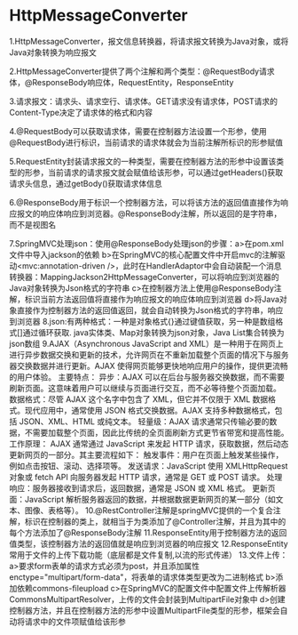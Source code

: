 # ****HttpMessageConverter****

1.HttpMessageConverter，报文信息转换器，将请求报文转换为Java对象，或将Java对象转换为响应报文

2.HttpMessageConverter提供了两个注解和两个类型：@RequestBody请求体，@ResponseBody响应体，RequestEntity，ResponseEntity

3.请求报文：请求头、请求空行、请求体。GET请求没有请求体，POST请求的Content-Type决定了请求体的格式和内容

4.@RequestBody可以获取请求体，需要在控制器方法设置一个形参，使用@RequestBody进行标识，当前请求的请求体就会为当前注解所标识的形参赋值

5.RequestEntity封装请求报文的一种类型，需要在控制器方法的形参中设置该类型的形参，当前请求的请求报文就会赋值给该形参，可以通过getHeaders()获取请求头信息，通过getBody()获取请求体信息

6.@ResponseBody用于标识一个控制器方法，可以将该方法的返回值直接作为响应报文的响应体响应到浏览器。@ResponseBody注解，所以返回的是字符串，而不是视图名
 
7.SpringMVC处理json：使用@ResponseBody处理json的步骤：a>在pom.xml文件中导入jackson的依赖
        b>在SpringMVC的核心配置文件中开启mvc的注解驱动<mvc:annotation-driven />，此时在HandlerAdaptor中会自动装配一个消息转换器：MappingJackson2HttpMessageConverter，可以将响应到浏览器的Java对象转换为Json格式的字符串
        c>在控制器方法上使用@ResponseBody注解，标识当前方法返回值将直接作为响应报文的响应体响应到浏览器
        d>将Java对象直接作为控制器方法的返回值返回，就会自动转换为Json格式的字符串，响应到浏览器
8.json:有两种格式：一种是对象格式{}通过键值获取，另一种是数组格式[]通过循环获取.
        java实体类、Map对象转换为json对象，Java List集合转换为json数组
9.AJAX（Asynchronous JavaScript and XML）是一种用于在网页上进行异步数据交换和更新的技术，允许网页在不重新加载整个页面的情况下与服务器交换数据并进行更新。AJAX 使得网页能够更快地响应用户的操作，提供更流畅的用户体验。
        主要特点：
        异步：AJAX 可以在后台与服务器交换数据，而不需要刷新页面。这意味着用户可以继续与页面进行交互，而不必等待整个页面加载。
        数据格式：尽管 AJAX 这个名字中包含了 XML，但它并不仅限于 XML 数据格式。现代应用中，通常使用 JSON 格式交换数据。AJAX 支持多种数据格式，包括 JSON、XML、HTML 或纯文本。
        轻量级：AJAX 请求通常只传输必要的数据，不需要加载整个页面，因此比传统的全页面刷新方式更节省带宽和提高性能。
        工作原理：
        AJAX 通常通过 JavaScript 来发起 HTTP 请求，获取数据，然后动态更新网页的一部分。其主要流程如下：
        触发事件：用户在页面上触发某些操作，例如点击按钮、滚动、选择项等。
        发送请求：JavaScript 使用 XMLHttpRequest 对象或 fetch API 向服务器发起 HTTP 请求，通常是 GET 或 POST 请求。
        处理响应：服务器接收到请求后，返回数据，通常是 JSON 或 XML 格式。
        更新页面：JavaScript 解析服务器返回的数据，并根据数据更新网页的某一部分（如文本、图像、表格等）。
10.@RestController注解是springMVC提供的一个复合注解，标识在控制器的类上，就相当于为类添加了@Controller注解，并且为其中的每个方法添加了@ResponseBody注解
11.ResponseEntity用于控制器方法的返回值类型，该控制器方法的返回值就是响应到浏览器的响应报文
12.ResponseEntity常用于文件的上传下载功能（底层都是文件复制,以流的形式传递）
13.文件上传：a>要求form表单的请求方式必须为post，并且添加属性enctype="multipart/form-data"，将表单的请求体类型更改为二进制格式
        b>添加依赖commons-fileupload
        c>在SpringMVC的配置文件中配置文件上传解析器CommonsMultipartResolver，上传的文件会封装到MultipartFile对象中 
        d>创建控制器方法，并且在控制器方法的形参中设置MultipartFile类型的形参，框架会自动将请求中的文件项赋值给该形参

































